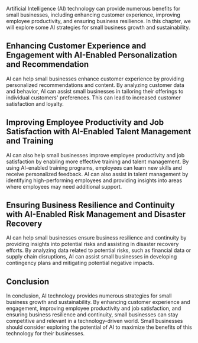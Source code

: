 
Artificial Intelligence (AI) technology can provide numerous benefits for small businesses, including enhancing customer experience, improving employee productivity, and ensuring business resilience. In this chapter, we will explore some AI strategies for small business growth and sustainability.

Enhancing Customer Experience and Engagement with AI-Enabled Personalization and Recommendation
-----------------------------------------------------------------------------------------------

AI can help small businesses enhance customer experience by providing personalized recommendations and content. By analyzing customer data and behavior, AI can assist small businesses in tailoring their offerings to individual customers' preferences. This can lead to increased customer satisfaction and loyalty.

Improving Employee Productivity and Job Satisfaction with AI-Enabled Talent Management and Training
---------------------------------------------------------------------------------------------------

AI can also help small businesses improve employee productivity and job satisfaction by enabling more effective training and talent management. By using AI-enabled training programs, employees can learn new skills and receive personalized feedback. AI can also assist in talent management by identifying high-performing employees and providing insights into areas where employees may need additional support.

Ensuring Business Resilience and Continuity with AI-Enabled Risk Management and Disaster Recovery
-------------------------------------------------------------------------------------------------

AI can help small businesses ensure business resilience and continuity by providing insights into potential risks and assisting in disaster recovery efforts. By analyzing data related to potential risks, such as financial data or supply chain disruptions, AI can assist small businesses in developing contingency plans and mitigating potential negative impacts.

Conclusion
----------

In conclusion, AI technology provides numerous strategies for small business growth and sustainability. By enhancing customer experience and engagement, improving employee productivity and job satisfaction, and ensuring business resilience and continuity, small businesses can stay competitive and relevant in a technology-driven world. Small businesses should consider exploring the potential of AI to maximize the benefits of this technology for their businesses.
